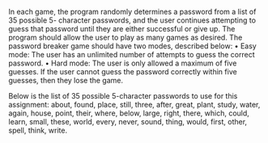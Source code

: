 In each game, the program randomly determines a password from a list of 35 possible 5- character passwords, and the user continues attempting to guess that password until they are either successful or give up. The program should allow the user to play as many games as desired. The password breaker game should have two modes, described below:
• Easy mode: The user has an unlimited number of attempts to guess the correct password.
• Hard mode: The user is only allowed a maximum of five guesses. If the user cannot guess the password correctly within five guesses, then they lose the game.

Below is the list of 35 possible 5-character passwords to use for this assignment:
about, found, place, still, three, after, great, plant, study, water, again, house, point, their, where, below, large, right, there, which, could, learn, small, these, world, every, never, sound, thing, would, first, other, spell, think, write.
